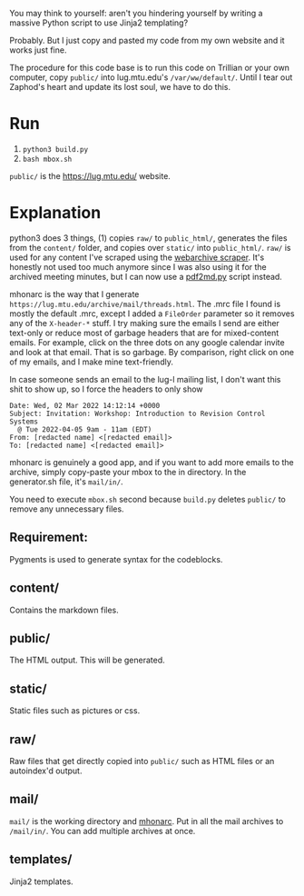 You may think to yourself: aren't you hindering yourself by writing a massive Python script to use Jinja2 templating?

Probably. But I just copy and pasted my code from my own website and it works just fine.

The procedure for this code base is to run this code on Trillian or your own computer, copy `public/` into lug.mtu.edu's `/var/ww/default/`. Until I tear out Zaphod's heart and update its lost soul, we have to do this. 

# Run
1. `python3 build.py`
2. `bash mbox.sh`

`public/` is the https://lug.mtu.edu/ website.

# Explanation

python3 does 3 things, (1) copies `raw/` to `public_html/`, generates the files from the `content/` folder, and copies over `static/` into `public_html/`. `raw/` is used for any content I've scraped using the [webarchive scraper](https://github.com/lug-mtu/archivers/blob/master/wayback2html.py). It's honestly not used too much anymore since I was also using it for the archived meeting minutes, but I can now use a [pdf2md.py](https://github.com/lug-mtu/archivers/blob/master/pdf2md.py) script instead.

mhonarc is the way that I generate `https://lug.mtu.edu/archive/mail/threads.html`. The .mrc file I found is mostly the default .mrc, except I added a `FileOrder` parameter so it removes any of the `X-header-*` stuff. I try making sure the emails I send are either text-only or reduce most of garbage headers that are for mixed-content emails. For example, click on the three dots on any google calendar invite and look at that email. That is so garbage. By comparison, right click on one of my emails, and I make mine text-friendly.

In case someone sends an email to the lug-l mailing list, I don't want this shit to show up, so I force the headers to only show

```text
Date: Wed, 02 Mar 2022 14:12:14 +0000
Subject: Invitation: Workshop: Introduction to Revision Control Systems
  @ Tue 2022-04-05 9am - 11am (EDT)
From: [redacted name] <[redacted email]>
To: [redacted name] <[redacted email]>
```

mhonarc is genuinely a good app, and if you want to add more emails to the archive, simply copy-paste your mbox to the in directory. In the generator.sh file, it's `mail/in/`.

You need to execute `mbox.sh` second because `build.py` deletes `public/` to remove any unnecessary files.

## Requirement:

Pygments is used to generate syntax for the codeblocks.

## content/

Contains the markdown files.

## public/

The HTML output. This will be generated.

## static/

Static files such as pictures or css.

## raw/

Raw files that get directly copied into `public/` such as HTML files or an autoindex'd output.

## mail/

`mail/` is the working directory and [mhonarc](https://www.mhonarc.org/). 
Put in all the mail archives to `/mail/in/`. 
You can add multiple archives at once.

## templates/

Jinja2 templates.


